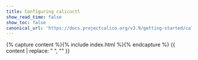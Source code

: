 ```yaml
---
title: Configuring calicoctl
show_read_time: false
show_toc: false
canonical_url: 'https://docs.projectcalico.org/v3.9/getting-started/calicoctl/configure/index'
---
```


{% capture content %}{% include index.html %}{% endcapture %}
{{ content | replace: "    ", "" }}